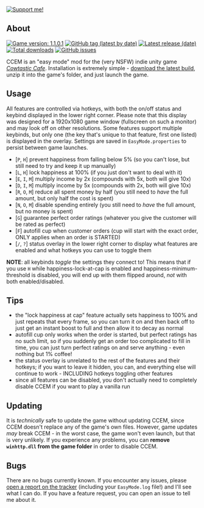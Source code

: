 [![Support me!](https://ko-fi.com/img/githubbutton_sm.svg)](https://ko-fi.com/V7V7IK9UU)

## About

[![Game version: 1.1.0.1](https://img.shields.io/badge/game%20version-1.1.0.1-blue)](https://noa3.itch.io/cowtastic)
[![GitHub tag (latest by date)](https://img.shields.io/github/v/tag/PrincessRTFM/CowtasticCafeEasyMode?label=mod%20version&color=informational)](https://github.com/PrincessRTFM/CowtasticCafeEasyMode/releases/latest)
[![Latest release (date)](https://img.shields.io/github/release-date/PrincessRTFM/CowtasticCafeEasyMode)](https://github.com/PrincessRTFM/CowtasticCafeEasyMode/releases/latest)
[![Total downloads](https://img.shields.io/github/downloads-pre/PrincessRTFM/CowtasticCafeEasyMode/total?label=downloads)](https://github.com/PrincessRTFM/CowtasticCafeEasyMode/releases)
[![GitHub issues](https://img.shields.io/github/issues-raw/PrincessRTFM/CowtasticCafeEasyMode?label=known%20issues)](https://github.com/PrincessRTFM/CowtasticCafeEasyMode/issues?q=is%3Aissue+is%3Aopen+sort%3Aupdated-desc)

CCEM is an "easy mode" mod for the (very NSFW) indie unity game [_Cowtastic Cafe_](https://noa3.itch.io/cowtastic). Installation is extremely simple - [download the latest build](https://github.com/PrincessRTFM/CowtasticCafeEasyMode/releases/latest/download/Release.zip), unzip it into the game's folder, and just launch the game.

## Usage

All features are controlled via hotkeys, with both the on/off status and keybind displayed in the lower right corner. Please note that this display was designed for a 1920x1080 game window (fullscreen on such a monitor) and may look off on other resolutions. Some features support multiple keybinds, but only one (the key that's unique to that feature, first one listed) is displayed in the overlay. Settings are saved in `EasyMode.properties` to persist between game launches.

- \[`P`, `H`\] prevent happiness from falling below 5% (so you can't lose, but still need to try and keep it up manually)
- \[`L`, `H`\] lock happiness at 100% (if you just don't want to deal with it)
- \[`E`, `I`, `M`\] multiply income by 2x (compounds with 5x, both will give 10x)
- \[`D`, `I`, `M`\] multiply income by 5x (compounds with 2x, both will give 10x)
- \[`R`, `O`, `M`\] reduce all spent money by half (you still need to _have_ the full amount, but only half the cost is spent)
- \[`N`, `O`, `M`\] disable spending entirely (you still need to _have_ the full amount, but no money is spent)
- \[`G`\] guarantee perfect order ratings (whatever you give the customer will be rated as perfect)
- \[`F`\] autofill cup when customer orders (cup will start with the exact order, ONLY applies when an order is STARTED)
- \[`/`, `?`\] status overlay in the lower right corner to display what features are enabled and what hotkeys you can use to toggle them

**NOTE**: all keybinds _toggle_ the settings they connect to! This means that if you use `H` while happiness-lock-at-cap is enabled and happiness-minimum-threshold is disabled, you will end up with them flipped around, _not_ with both enabled/disabled.

## Tips

- the "lock happiness at cap" feature actually sets happiness to 100% and just repeats that every frame, so you can turn it on and then back off to just get an instant boost to full and then allow it to decay as normal
- autofill cup only works when the order is started, but perfect ratings has no such limit, so if you suddenly get an order too complicated to fill in time, you can just turn perfect ratings on and serve anything - even nothing but 1% coffee!
- the status overlay is unrelated to the rest of the features and their hotkeys; if you want to leave it hidden, you can, and everything else will continue to work - INCLUDING hotkeys toggling other features
- since all features can be disabled, you don't actually need to completely disable CCEM if you want to play a vanilla run

## Updating

It is _technically_ safe to update the game without updating CCEM, since CCEM doesn't replace any of the game's own files. However, game updates _may_ break CCEM - in the worst case, the game won't even launch, but that is very unlikely. If you experience any problems, you can **remove `winhttp.dll` from the game folder** in order to disable CCEM.

## Bugs

There are no bugs currently known. If you encounter any issues, please [open a report on the tracker](https://github.com/PrincessRTFM/CowtasticCafeEasyMode/issues/new) (including your `EasyMode.log` file!) and I'll see what I can do. If you have a feature request, you can open an issue to tell me about it.
